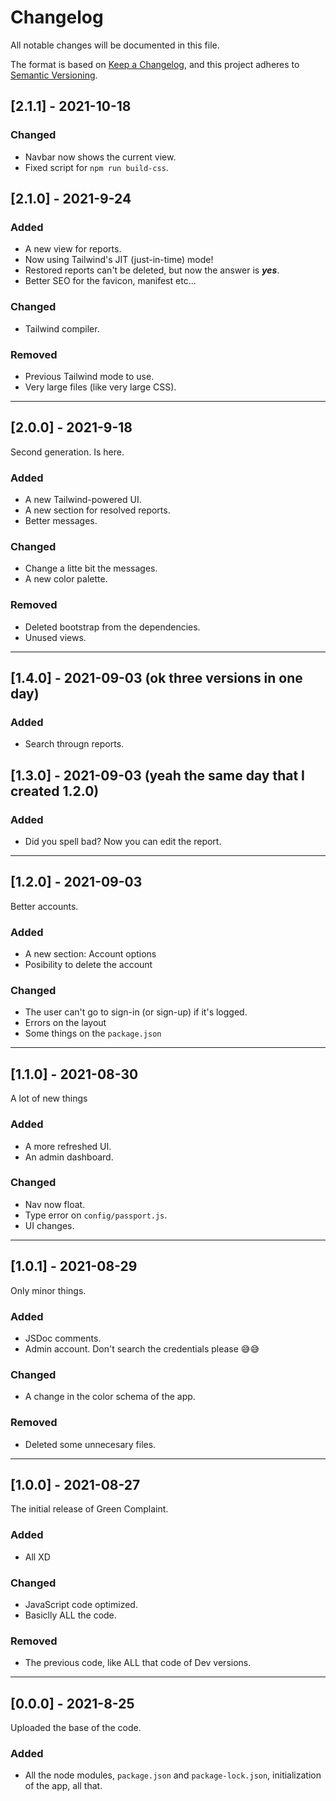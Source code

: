 # Changelog
All notable changes will be documented in this file.

The format is based on [Keep a Changelog](https://keepachangelog.com/en/1.0.0/),
and this project adheres to [Semantic Versioning](https://semver.org/spec/v2.0.0.html).

## [2.1.1] - 2021-10-18

### Changed

- Navbar now shows the current view.
- Fixed script for `npm run build-css`.

## [2.1.0] - 2021-9-24

### Added

- A new view for reports.
- Now using Tailwind's JIT (just-in-time) mode!
- Restored reports can't be deleted, but now the answer is _**yes**_.
- Better SEO for the favicon, manifest etc...

### Changed

- Tailwind compiler.

### Removed 
- Previous Tailwind mode to use.
- Very large files (like very large CSS).

---

## [2.0.0] - 2021-9-18

Second generation. Is here.

### Added

- A new Tailwind-powered UI.
- A new section for resolved reports.
- Better messages.

### Changed

- Change a litte bit the messages.
- A new color palette.

### Removed

- Deleted bootstrap from the dependencies.
- Unused views.

---

## [1.4.0] - 2021-09-03 (ok three versions in one day)

### Added

- Search througn reports.

## [1.3.0] - 2021-09-03 (yeah the same day that I created 1.2.0)

### Added

- Did you spell bad? Now you can edit the report.

---

## [1.2.0] - 2021-09-03

Better accounts.

### Added

- A new section: Account options
- Posibility to delete the account

### Changed

- The user can't go to sign-in (or sign-up) if it's logged.
- Errors on the layout
- Some things on the `package.json`

---

## [1.1.0] - 2021-08-30

A lot of new things

### Added

- A more refreshed UI.
- An admin dashboard.

### Changed

- Nav now float.
- Type error on `config/passport.js`. 
- UI changes.

---

## [1.0.1] - 2021-08-29

Only minor things.

### Added

- JSDoc comments.
- Admin account. Don't search the credentials please 😅😅

### Changed

- A change in the color schema of the app.

### Removed

- Deleted some unnecesary files.

---

## [1.0.0] - 2021-08-27

The initial release of Green Complaint.

### Added

- All XD

### Changed

- JavaScript code optimized.
- Basiclly ALL the code.

### Removed

- The previous code, like ALL that code of Dev versions.

---

## [0.0.0] - 2021-8-25

Uploaded the base of the code.

### Added

- All the node modules, `package.json` and `package-lock.json`, initialization of the app, all that.
